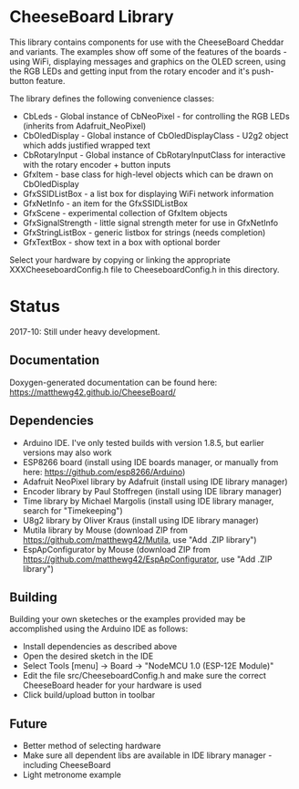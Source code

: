CheeseBoard Library
===================

This library contains components for use with the CheeseBoard Cheddar and variants.  The examples show off some of the features of the boards - using WiFi, displaying messages and graphics on the OLED screen, using the RGB LEDs and getting input from the rotary encoder and it's push-button feature.

The library defines the following convenience classes:

* CbLeds - Global instance of CbNeoPixel - for controlling the RGB LEDs (inherits from Adafruit_NeoPixel)
* CbOledDisplay - Global instance of CbOledDisplayClass - U2g2 object which adds justified wrapped text 
* CbRotaryInput - Global instance of CbRotaryInputClass for interactive with the rotary encoder + button inputs
* GfxItem - base class for high-level objects which can be drawn on CbOledDisplay
* GfxSSIDListBox - a list box for displaying WiFi network information
* GfxNetInfo - an item for the GfxSSIDListBox
* GfxScene - experimental collection of GfxItem objects
* GfxSignalStrength - little signal strength meter for use in GfxNetInfo
* GfxStringListBox - generic listbox for strings (needs completion)
* GfxTextBox - show text in a box with optional border

Select your hardware by copying or linking the appropriate XXXCheeseboardConfig.h file to CheeseboardConfig.h in this directory.

Status
======

2017-10: Still under heavy development.

Documentation
-------------

Doxygen-generated documentation can be found here: https://matthewg42.github.io/CheeseBoard/

Dependencies
------------

* Arduino IDE. I've only tested builds with version 1.8.5, but earlier versions may also work
* ESP8266 board (install using IDE boards manager, or manually from here: https://github.com/esp8266/Arduino)
* Adafruit NeoPixel library by Adafruit (install using IDE library manager)
* Encoder library by Paul Stoffregen (install using IDE library manager)
* Time library by Michael Margolis (install using IDE library manager, search for "Timekeeping")
* U8g2 library by Oliver Kraus (install using IDE library manager)
* Mutila library by Mouse (download ZIP from https://github.com/matthewg42/Mutila, use "Add .ZIP library")
* EspApConfigurator by Mouse (download ZIP from https://github.com/matthewg42/EspApConfigurator, use "Add .ZIP library")

Building
--------

Building your own sketeches or the examples provided may be accomplished using the Arduino IDE as follows:

* Install dependencies as described above
* Open the desired sketch in the IDE
* Select Tools [menu] -> Board -> "NodeMCU 1.0 (ESP-12E Module)"
* Edit the file src/CheeseboardConfig.h and make sure the correct CheeseBoard header for your hardware is used
* Click build/upload button in toolbar

Future
------

* Better method of selecting hardware
* Make sure all dependent libs are available in IDE library manager - including CheeseBoard
* Light metronome example

